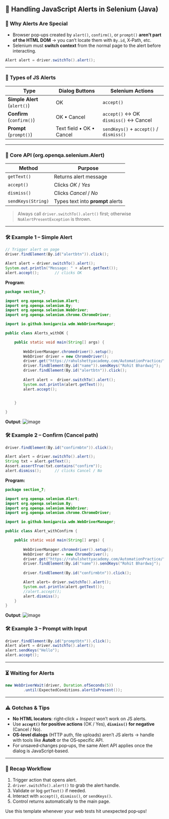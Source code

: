 
## 🚨 Handling JavaScript Alerts in Selenium (Java)

### 🧠 Why Alerts Are Special
- Browser pop‑ups created by `alert()`, `confirm()`, or `prompt()` **aren’t part of the HTML DOM** → you can’t locate them with `By.id`, X‑Path, etc.
- Selenium must **switch context** from the normal page to the alert before interacting.

```java
Alert alert = driver.switchTo().alert();
```

---

### 🔷 Types of JS Alerts
| Type | Dialog Buttons | Selenium Actions |
|------|----------------|------------------|
| **Simple Alert** (`alert()`) | OK | `accept()` |
| **Confirm** (`confirm()`) | OK • Cancel | `accept()` ↔ OK<br>`dismiss()` ↔ Cancel |
| **Prompt** (`prompt()`) | Text field • OK • Cancel | `sendKeys()` + `accept()` / `dismiss()` |

---

### 📑 Core API (org.openqa.selenium.Alert)
| Method | Purpose |
|--------|---------|
| `getText()` | Returns alert message |
| `accept()` | Clicks *OK* / *Yes* |
| `dismiss()` | Clicks *Cancel* / *No* |
| `sendKeys(String)` | Types text into **prompt** alerts |

> Always call `driver.switchTo().alert()` first; otherwise `NoAlertPresentException` is thrown.

---

### 🛠️ Example 1 – Simple Alert
```java
// Trigger alert on page
driver.findElement(By.id("alertbtn")).click();

Alert alert = driver.switchTo().alert();
System.out.println("Message: " + alert.getText());
alert.accept();       // clicks OK
```

**Program**:
```java
package section_7;

import org.openqa.selenium.Alert;
import org.openqa.selenium.By;
import org.openqa.selenium.WebDriver;
import org.openqa.selenium.chrome.ChromeDriver;

import io.github.bonigarcia.wdm.WebDriverManager;

public class Alerts_withOK {

	public static void main(String[] args) {
		
		WebDriverManager.chromedriver().setup();
		WebDriver driver = new ChromeDriver();
		driver.get("https://rahulshettyacademy.com/AutomationPractice/");
		driver.findElement(By.id("name")).sendKeys("Rohit Bhardwaj");
		driver.findElement(By.id("alertbtn")).click();
		
		Alert alert =  driver.switchTo().alert();
		System.out.println(alert.getText());
		alert.accept();
		

	}

}
```
**Output**: ![image](https://github.com/user-attachments/assets/345ac7b6-3bdf-4fc1-930d-ab20b2ed7c41)

### 🛠️ Example 2 – Confirm (Cancel path)
```java
driver.findElement(By.id("confirmbtn")).click();

Alert alert = driver.switchTo().alert();
String txt = alert.getText();
Assert.assertTrue(txt.contains("confirm"));
alert.dismiss();      // clicks Cancel / No
```
**Program:**
```java
package section_7;

import org.openqa.selenium.Alert;
import org.openqa.selenium.By;
import org.openqa.selenium.WebDriver;
import org.openqa.selenium.chrome.ChromeDriver;

import io.github.bonigarcia.wdm.WebDriverManager;

public class Alert_withConfirm {

	public static void main(String[] args) {
		
		WebDriverManager.chromedriver().setup();
		WebDriver driver = new ChromeDriver();
		driver.get("https://rahulshettyacademy.com/AutomationPractice/");
		driver.findElement(By.id("name")).sendKeys("Rohit Bhardwaj");
		
		driver.findElement(By.id("confirmbtn")).click();

		Alert alert= driver.switchTo().alert();
		System.out.println(alert.getText());
		//alert.accept();
		alert.dismiss();
	}
}
```
**Output**: ![image](https://github.com/user-attachments/assets/b16ecef7-2791-4f94-bcbd-8e9bf86f607b)



### 🛠️ Example 3 – Prompt with Input
```java
driver.findElement(By.id("promptbtn")).click();
Alert alert = driver.switchTo().alert();
alert.sendKeys("Hello");
alert.accept();
```

---

### ⏳ Waiting for Alerts
```java
new WebDriverWait(driver, Duration.ofSeconds(5))
        .until(ExpectedConditions.alertIsPresent());
```

---

### ⚠️ Gotchas & Tips
- **No HTML locators**: right‑click + *Inspect* won’t work on JS alerts.
- Use **`accept()` for positive actions** (OK / Yes), **`dismiss()` for negative** (Cancel / No).
- **OS‑level dialogs** (HTTP auth, file uploads) aren’t JS alerts → handle with tools like **AutoIt** or the OS‑specific API.
- For unsaved‑changes pop‑ups, the same Alert API applies once the dialog is JavaScript‑based.

---

### 📝 Recap Workflow
1. Trigger action that opens alert.
2. `driver.switchTo().alert()` to grab the alert handle.
3. Validate or log `getText()` if needed.
4. Interact with `accept()`, `dismiss()`, or `sendKeys()`.
5. Control returns automatically to the main page.

Use this template whenever your web tests hit unexpected pop‑ups!
